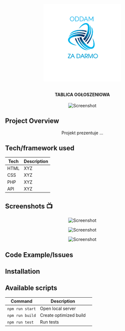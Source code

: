<h1 align="center">

<br>

<p align="center">
<img src="https://github.com/grochot-agh/final-project-kapibary/blob/main/img/logomaker.png" width = 50% height = 50% alt="Logo">
</p>





</h1>

<h4 align="center">TABLICA OGŁOSZENIOWA</h4>

<p align="center">
  <a >
    <img src=""
         alt="Screenshot">
  </a>
</p>

## Project Overview 
<p align="center">
Projekt prezentuje ...
</p>

## Tech/framework used 

| Tech                                                    | Description                              |
| ------------------------------------------------------- | ---------------------------------------- |
| HTML                           | XYZ   |
| CSS                           | XYZ   |
| PHP                           | XYZ   |
| API                           | XYZ   |


## Screenshots 📺

<p align="center">
    <img src="" alt="Screenshot">
</p>

<p align="center">
    <img src="" alt="Screenshot">
</p>

<p align="center">
    <img src="" alt="Screenshot">
</p>

## Code Example/Issues


## Installation

## Available scripts

| Command                   | Description                   |     |
| ------------------------- | ----------------------------- | --- |
| `npm run start`           | Open local server             |     |
| `npm run build`           | Create optimized build        |     |
| `npm run test`            | Run tests                     |     |



